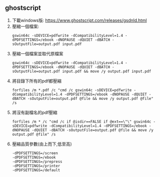 ## ghostscript
1. 下載windows版: https://www.ghostscript.com/releases/gsdnld.html
2. 壓縮一個檔案: 
   ```
   gswin64c -sDEVICE=pdfwrite -dCompatibilityLevel=1.4 -dPDFSETTINGS=/ebook -dNOPAUSE -dQUIET -dBATCH -sOutputFile=output.pdf input.pdf
   ``` 
3. 壓縮一個檔案並取代原檔案 
   ```
   gswin64c -sDEVICE=pdfwrite -dCompatibilityLevel=1.4 -dPDFSETTINGS=/ebook -dNOPAUSE -dQUIET -dBATCH -sOutputFile=output.pdf input.pdf && move /y output.pdf input.pdf
   ``` 
4. 將目錄下所有的pdf都壓縮 
   ```
   forfiles /m *.pdf /c "cmd /c gswin64c -sDEVICE=pdfwrite -dCompatibilityLevel=1.4 -dPDFSETTINGS=/ebook -dNOPAUSE -dQUIET -dBATCH -sOutputFile=output.pdf @file && move /y output.pdf @file" /s
   ```
5. 將沒有副檔名的pdf壓縮
   ```
   forfiles /m * /c "cmd /c if @isdir==FALSE if @ext==\"\" gswin64c -sDEVICE=pdfwrite -dCompatibilityLevel=1.4 -dPDFSETTINGS=/ebook -dNOPAUSE -dQUIET -dBATCH -sOutputFile=output.pdf @file && move /y output.pdf @file" /s
   ```
6. 壓縮品質參數(由上而下,低至高)
   ```
   -dPDFSETTINGS=/screen
   -dPDFSETTINGS=/ebook
   -dPDFSETTINGS=/prepress
   -dPDFSETTINGS=/printer
   -dPDFSETTINGS=/default
   ```